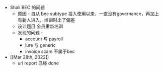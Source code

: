 - Shali BEC 的问题
	- 原因 - 自从 bec subtype 投入使用以来，一直没有governance，再加上有新人进入，培训时出了偏差
	- 设计题目 全员重新培训
	- 发现的问题 -
		- account 与 payroll
		- lure 与 generic
		- invoice scam 不属于bec
- [[Mar 28th, 2022]]
	- url report 已经 done